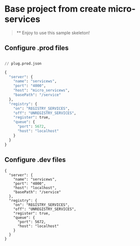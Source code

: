 # Base project from create micro-services
> ** Enjoy to use this sample skeleton!

## Configure .prod files
```python 

// plug.prod.json

{
  "server": {
    "name": "servicews",
    "port": "4000",
    "host": "micro_servicews",
    "basePath": "/service"
  },
  "registry": {
    "on": "REGISTRY_SERVICES",
    "off": "UNREGISTRY_SERVICES",
    "register": true,
    "queue": {
      "port": 5672,
      "host": "localhost"
    }
  }
}

```

## Configure .dev files
```
{
  "server": {
    "name": "servicews",
    "port": "4000",
    "host": "localhost",
    "basePath": "/service"
  },
  "registry": {
    "on": "REGISTRY_SERVICES",
    "off": "UNREGISTRY_SERVICES",
    "register": true,
    "queue": {
      "port": 5672,
      "host": "localhost"
    }
  }
}

```